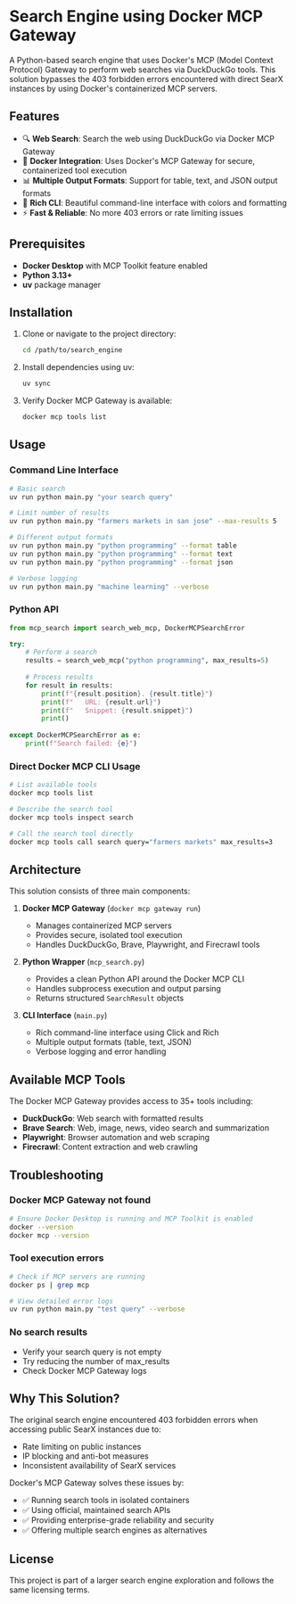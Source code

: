 # Search Engine using Docker MCP Gateway

A Python-based search engine that uses Docker's MCP (Model Context Protocol) Gateway to perform web searches via DuckDuckGo tools. This solution bypasses the 403 forbidden errors encountered with direct SearX instances by using Docker's containerized MCP servers.

## Features

- 🔍 **Web Search**: Search the web using DuckDuckGo via Docker MCP Gateway
- 🐳 **Docker Integration**: Uses Docker's MCP Gateway for secure, containerized tool execution
- 📊 **Multiple Output Formats**: Support for table, text, and JSON output formats
- 🎨 **Rich CLI**: Beautiful command-line interface with colors and formatting
- ⚡ **Fast & Reliable**: No more 403 errors or rate limiting issues

## Prerequisites

- **Docker Desktop** with MCP Toolkit feature enabled
- **Python 3.13+**
- **uv** package manager

## Installation

1. Clone or navigate to the project directory:
   ```bash
   cd /path/to/search_engine
   ```

2. Install dependencies using uv:
   ```bash
   uv sync
   ```

3. Verify Docker MCP Gateway is available:
   ```bash
   docker mcp tools list
   ```

## Usage

### Command Line Interface

```bash
# Basic search
uv run python main.py "your search query"

# Limit number of results
uv run python main.py "farmers markets in san jose" --max-results 5

# Different output formats
uv run python main.py "python programming" --format table
uv run python main.py "python programming" --format text
uv run python main.py "python programming" --format json

# Verbose logging
uv run python main.py "machine learning" --verbose
```

### Python API

```python
from mcp_search import search_web_mcp, DockerMCPSearchError

try:
    # Perform a search
    results = search_web_mcp("python programming", max_results=5)
    
    # Process results
    for result in results:
        print(f"{result.position}. {result.title}")
        print(f"   URL: {result.url}")
        print(f"   Snippet: {result.snippet}")
        print()
        
except DockerMCPSearchError as e:
    print(f"Search failed: {e}")
```

### Direct Docker MCP CLI Usage

```bash
# List available tools
docker mcp tools list

# Describe the search tool
docker mcp tools inspect search

# Call the search tool directly
docker mcp tools call search query="farmers markets" max_results=3
```

## Architecture

This solution consists of three main components:

1. **Docker MCP Gateway** (`docker mcp gateway run`)
   - Manages containerized MCP servers
   - Provides secure, isolated tool execution
   - Handles DuckDuckGo, Brave, Playwright, and Firecrawl tools

2. **Python Wrapper** (`mcp_search.py`)
   - Provides a clean Python API around the Docker MCP CLI
   - Handles subprocess execution and output parsing
   - Returns structured `SearchResult` objects

3. **CLI Interface** (`main.py`)
   - Rich command-line interface using Click and Rich
   - Multiple output formats (table, text, JSON)
   - Verbose logging and error handling

## Available MCP Tools

The Docker MCP Gateway provides access to 35+ tools including:

- **DuckDuckGo**: Web search with formatted results
- **Brave Search**: Web, image, news, video search and summarization
- **Playwright**: Browser automation and web scraping
- **Firecrawl**: Content extraction and web crawling

## Troubleshooting

### Docker MCP Gateway not found
```bash
# Ensure Docker Desktop is running and MCP Toolkit is enabled
docker --version
docker mcp --version
```

### Tool execution errors
```bash
# Check if MCP servers are running
docker ps | grep mcp

# View detailed error logs
uv run python main.py "test query" --verbose
```

### No search results
- Verify your search query is not empty
- Try reducing the number of max_results
- Check Docker MCP Gateway logs

## Why This Solution?

The original search engine encountered 403 forbidden errors when accessing public SearX instances due to:
- Rate limiting on public instances
- IP blocking and anti-bot measures
- Inconsistent availability of SearX services

Docker's MCP Gateway solves these issues by:
- ✅ Running search tools in isolated containers
- ✅ Using official, maintained search APIs
- ✅ Providing enterprise-grade reliability and security
- ✅ Offering multiple search engines as alternatives

## License

This project is part of a larger search engine exploration and follows the same licensing terms.
